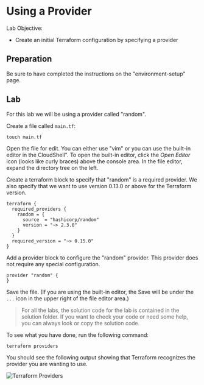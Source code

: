 # Using a Provider

Lab Objective:
- Create an initial Terraform configuration by specifying a provider

## Preparation

Be sure to have completed the instructions on the "environment-setup" page.

## Lab

For this lab we will be using a provider called "random".

Create a file called `main.tf`:

```
touch main.tf
```

Open the file for edit.  You can either use "vim" or you can use the built-in editor in the CloudShell".  To open the built-in editor, click the *Open Editor* icon (looks like curly braces) above the console area.  In the file editor, expand the directory tree on the left.

Create a terraform block to specify that "random" is a required provider.  We also specify that we want to use version 0.13.0 or above for the Terraform version.

```
terraform {
  required_providers {
    random = {
      source  = "hashicorp/random"
      version = "~> 2.3.0"
    }
  }
  required_version = "~> 0.15.0"
}
```

Add a provider block to configure the "random" provider. This provider does not require any special configuration.

```
provider "random" {
}
```

Save the file.  (If you are using the built-in editor, the Save will be under the ``...`` icon in the upper right of the file editor area.)

> For all the labs, the solution code for the lab is contained in the solution folder.  If you want to check your code or need some help, you can always look or copy the solution code.

To see what you have done, run the following command:

```
terraform providers
```

You should see the following output showing that Terraform recognizes the provider you are wanting to use.

![Terraform Providers](./images/tf-providers-ss.png "Terraform Providers Output")
